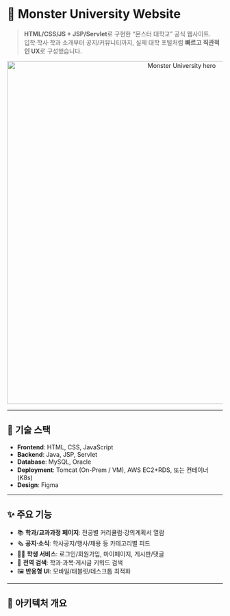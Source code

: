 # 🏫 Monster University Website

> **HTML/CSS/JS + JSP/Servlet**로 구현한 “몬스터 대학교” 공식 웹사이트.  
> 입학·학사·학과 소개부터 공지/커뮤니티까지, 실제 대학 포털처럼 **빠르고 직관적인 UX**로 구성했습니다.

<p align="center">
  <!-- ✅ 옵션A: data URI 직접 사용 -->
  <img src="data:image/jpeg;base64,/9j/4AAQSkZJRgABAQAAAQABAAD/2wCEAAkGBxIREhUSExMWFhUXGB0aFxgXGRgYGBgfGB0YFxYeIBcaHSggGRslGx0YIjEiJSkrLi4uGh8zODMtNygtLisBCgoKDg0OGxAQGzchICYtLS03LSs3LTIvLjAtLS0tLi8tKzUtNS8rLTUtLS0tLi0rLS0tLS0tLS0tLS0tLS0tLf/AABEIAOEA4QMBIgACEQEDEQH/xAAcAAEAAgMBAQEAAAAAAAAAAAAABgcDBFUCCAH/xABPEAACAQMCAwUEBQYKCAQHAAABAgMABBEFIQYSMQcTIkFRMmFxgRRCUpGhFSMzYnSxNUOCkpOywcLh8CQlNFNyc7PRY3WD8QgWFyZkoqP/xAAaAQEAAwEBAQAAAAAAAAAAAAAAAwQFAQIG/8QALBEBAAIBAwEIAQMFAAAAAAAAAAECAwQRITEFEhQiQVFhgRMyMzQjQpGhsf/aAAwDAQACEQMRAD8A..." alt="Monster University hero" width="800" />
</p>

<!-- ✅ 옵션B: 파일로 저장하여 사용 (권장)
<p align="center">
  <img src="./docs/hero.jpg" alt="Monster University hero" width="800" />
</p>
-->

---

## 🚀 기술 스택

- **Frontend**: HTML, CSS, JavaScript  
- **Backend**: Java, JSP, Servlet  
- **Database**: MySQL, Oracle  
- **Deployment**: Tomcat (On-Prem / VM), AWS EC2+RDS, 또는 컨테이너(K8s)  
- **Design**: Figma

---

## ✨ 주요 기능

- 📚 **학과/교과과정 페이지**: 전공별 커리큘럼·강의계획서 열람  
- 🗞 **공지·소식**: 학사공지/행사/채용 등 카테고리별 피드  
- 🧑‍🎓 **학생 서비스**: 로그인/회원가입, 마이페이지, 게시판/댓글  
- 🔎 **전역 검색**: 학과·과목·게시글 키워드 검색  
- 🖼 **반응형 UI**: 모바일/태블릿/데스크톱 최적화

---

## 🧩 아키텍처 개요

